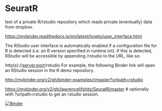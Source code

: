 # SeuratR
test of a private R/rstudio repository which reads private (eventually) data from dropbox.

https://mybinder.readthedocs.io/en/latest/howto/user_interface.html

The RStudio user interface is automatically enabled if a configuration file for R is detected (i.e. an R version specified in runtime.txt). If this is detected, RStudio will be accessible by appending /rstudio to the URL, like so:

http(s)://<server:port>/rstudio
For example, the following Binder link will open an RStudio session in the R demo repository.

http://mybinder.org/v2/gh/binder-examples/r/master?urlpath=rstudio

https://mybinder.org/v2/gh/lawrencelifshitz/SeuratR/master  # optionally with ?urlpath=rstudio to get an rstudio session.

[![Binder](https://mybinder.org/badge_logo.svg)](https://mybinder.org/v2/gh/lawrencelifshitz/SeuratR/master?urlpath=rstudio)
